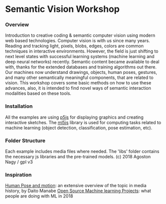 # Semantic Vision Workshop
### Overview
Introduction to creative coding & semantic computer vision using modern web based technologies. Computer vision is with us since many years. Reading and tracking light, pixels, blobs, edges, colors are common techniques in interactive environments. However, the field is just shifting to next level states with successful learning systems (machine learning and deep neural networks) recently. Semantic content became available to deal with, thanks for the extended databases and training algorithms out there. Our machines now understand drawings, objects, human poses, gestures, and many other semantically meaningful components, that are related to vision. This workshop covers some basic methods on how to use these advances, also, it is intended to find novel ways of semantic interaction modalities based on these tools. 

### Installation
All the examples are using [p5js](http://p5js.org/) for displaying graphics and creating interactive sketches. The [ml5js](https://ml5js.org/) library is used for computing tasks related to machine learning (object detection, classification, pose estimation, etc). 

### Folder Structure
Each example includes media files where needed. The 'libs' folder contains the necessary js libraries and the pre-trained models. 
(c) 2018 Agoston Nagy / gpl v3

### Inspiration
[Human Pose and motion](https://github.com/daitomanabe/Human-Pose-and-Motion): an extensive overview of the topic in media history, by Daito Manabe
[Open Source Machine learning Projects](https://medium.mybridge.co/30-amazing-machine-learning-projects-for-the-past-year-v-2018-b853b8621ac7): what people are doing with ML in 2018
